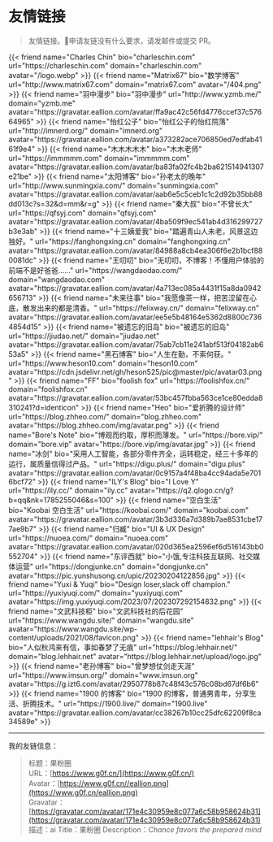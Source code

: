 # 友情链接


<div class="greyQuote">
    <blockquote>
        友情链接。🔗申请友链没有什么要求，请发邮件或提交 PR。
    </blockquote>
</div>

<div class="friends links">
{{< friend name="Charles Chin" bio="charleschin.com" url="https://charleschin.com" domain="charleschin.com" avatar="/logo.webp" >}}
{{< friend name="Matrix67" bio="数学博客" url="http://www.matrix67.com" domain="matrix67.com" avatar="/404.png" >}}
{{< friend name="羽中漫步" bio="羽中漫步" url="http://www.yzmb.me/" domain="yzmb.me" avatar="https://gravatar.eallion.com/avatar/ffa9ac42c56fd4776ccef37c57664965" >}}
{{< friend name="怡红公子" bio="怡红公子的怡红院落" url="http://imnerd.org/" domain="imnerd.org" avatar="https://gravatar.eallion.com/avatar/a373282ace706850ed7edfab4161f9e4" >}}
{{< friend name="木木木木木" bio="木木老师" url="https://immmmm.com" domain="immmmm.com" avatar="https://gravatar.eallion.com/avatar/ba83fa02fc4b2ba621514941307e21be" >}}
{{< friend name="太阳博客" bio="孙老太的晚年" url="http://www.sunmingxia.com/" domain="sunmingxia.com" avatar="https://gravatar.eallion.com/avatar/aab6e5c5ceb1c1c2d92b35bb88dd013c?s=32&d=mm&r=g" >}}
{{< friend name="秦大叔" bio="不曾长大" url="https://qfsyj.com" domain="qfsyj.com" avatar="https://gravatar.eallion.com/avatar/4ba509f9ec541ab4d316299727b3e3ab" >}}
{{< friend name="十三姨爱我" bio="踏遍青山人未老，风景这边独好。" url="https://fanghongxing.cn" domain="fanghongxing.cn" avatar="https://gravatar.eallion.com/avatar/84988a8cb4ea306f6e2b1bcf880081dc" >}}
{{< friend name="王叨叨" bio="无叨叨，不博客！不懂用户体验的前端不是好爸爸……" url="https://wangdaodao.com/" domain="wangdaodao.com" avatar="https://gravatar.eallion.com/avatar/4a713ec085a4431f15a8da0942656713" >}}
{{< friend name="未来往事" bio="我愿像茶一样，把苦涩留在心底，散发出来的都是清香。" url="https://felixway.cn/" domain="felixway.cn" avatar="https://gravatar.eallion.com/avatar/ee5e5b48164e5362d8800c7364854d15" >}}
{{< friend name="被遗忘的旧岛" bio="被遗忘的旧岛" url="https://jiudao.net/" domain="jiudao.net" avatar="https://gravatar.eallion.com/avatar/75ab7cb11e241abf513f04182ab653a5" >}}
{{< friend name="黑石博客" bio="人生在勤，不索何获。" url="https://www.heson10.com" domain="heson10.com" avatar="https://cdn.jsdelivr.net/gh/heson525/pic@master/pic/avatar03.png" >}}
{{< friend name="FF" bio="foolish fox" url="https://foolishfox.cn/" domain="foolishfox.cn" avatar="https://gravatar.eallion.com/avatar/53bc457fbba563ce1ce80edda8310241?d=identicon" >}}
{{< friend name="Heo" bio="爱折腾的设计师" url="https://blog.zhheo.com/" domain="blog.zhheo.com" avatar="https://blog.zhheo.com/img/avatar.png" >}}
{{< friend name="Bore&#39;s Note" bio="博观而约取，厚积而薄发。" url="https://bore.vip/" domain="bore.vip" avatar="https://bore.vip/img/avatar.jpg" >}}
{{< friend name="冰剑" bio="采用人工智能，各部分零件齐全，运转稳定，经三十多年的运行，属质量信得过产品。" url="https://digu.plus/" domain="digu.plus" avatar="https://gravatar.eallion.com/avatar/0c9157a4f48ba4cc94ada5e7016bcf72" >}}
{{< friend name="ILY&#39;s Blog" bio="I Love Y" url="https://ily.cc/" domain="ily.cc" avatar="https://q2.qlogo.cn/g?b=qq&nk=1785255046&s=100" >}}
{{< friend name="空白生活" bio="Koobai 空白生活" url="https://koobai.com/" domain="koobai.com" avatar="https://gravatar.eallion.com/avatar/3b3d336a7d389b7ae8531cbe177ae9b7" >}}
{{< friend name="归臧" bio="UI & UX Design" url="https://nuoea.com/" domain="nuoea.com" avatar="https://gravatar.eallion.com/avatar/020d365ea2596ef6d516143bb0552704" >}}
{{< friend name="东评西就" bio="小饿,专注科技互联网、社交媒体运营" url="https://dongjunke.cn" domain="dongjunke.cn" avatar="https://pic.yunshusong.cn/upic/20230204122856.jpg" >}}
{{< friend name="Yuxi & Yuqi" bio="Design loser,slack off champion." url="https://yuxiyuqi.com/" domain="yuxiyuqi.com" avatar="https://img.yuxiyuqi.com/2023/07/202307292154832.png" >}}
{{< friend name="文武科技柜" bio="文武科技社的后花园" url="https://www.wangdu.site/" domain="wangdu.site" avatar="https://www.wangdu.site/wp-content/uploads/2021/08/favicon.png" >}}
{{< friend name="lehhair&#39;s Blog" bio="人似秋鸿来有信，事如春梦了无痕" url="https://blog.lehhair.net/" domain="blog.lehhair.net" avatar="https://blog.lehhair.net/upload/logo.jpg" >}}
{{< friend name="老孙博客" bio="曾梦想仗剑走天涯" url="https://www.imsun.org/" domain="www.imsun.org" avatar="https://g.izt6.com/avatar/2950778b87c48f43c576c08bd67df6b6" >}}
{{< friend name="1900 的博客" bio="1900 的博客，普通男青年，分享生活、折腾技术。" url="https://1900.live/" domain="1900.live" avatar="https://gravatar.eallion.com/avatar/cc38267b10cc25dfc62209f8ca34589e" >}}
</div>

---

我的友链信息：

> 标题：果粉圈  
> URL：[https://www.g0f.cn/](https://www.g0f.cn/)  
> Avatar：[https://www.g0f.cn//eallion.png](https://www.g0f.cn/eallion.png)  
> Gravatar：[https://gravatar.com/avatar/171e4c30959e8c077a6c58b958624b31](https://gravatar.com/avatar/171e4c30959e8c077a6c58b958624b31)  
> 描述：ai
> Title：果粉圈
> Description：_Chance favors the prepared mind_

